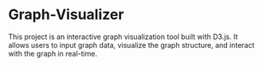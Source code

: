 # Graph-Visualizer
This project is an interactive graph visualization tool built with D3.js. It allows users to input graph data, visualize the graph structure, and interact with the graph in real-time.
